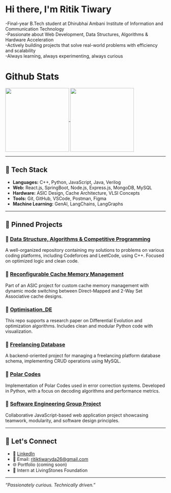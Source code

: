 # Hi there, I'm Ritik Tiwary

-Final-year B.Tech student at Dhirubhai Ambani Institute of Information and Communication Technology  
-Passionate about Web Development, Data Structures, Algorithms & Hardware Acceleration  
-Actively building projects that solve real-world problems with efficiency and scalability  
-Always learning, always experimenting, always curious 

# Github Stats

<a href="https://github.com/RitikTiwary519/github-readme-stats">
  <img height=200 align="center" src="https://github-readme-stats.vercel.app/api?username=RitikTiwary519" />
</a>
<a href="https://github.com/RitikTiwary519/convoychat">
  <img height=200 align="center" src="https://github-readme-stats.vercel.app/api/top-langs?username=RitikTiwary519&layout=compact&langs_count=8&card_width=320" />
</a>

---

## 🔧 Tech Stack

- **Languages:** C++, Python, JavaScript, Java, Verilog
- **Web:** React.js, SpringBoot, Node.js, Express.js, MongoDB, MySQL
- **Hardware:** ASIC Design, Cache Architecture, VLSI Concepts
- **Tools:** Git, GitHub, VSCode, Postman, Figma
- **Machine Learning:** GenAI, LangChains, LangGraphs

---

## 📌 Pinned Projects

### 🔹 [Data Structure, Algorithms & Competitive Programming](https://github.com/RitikTiwary519/Data-Structure-Algorithms-and-Competitive-Programming)
A well-organized repository containing my solutions to problems on various coding platforms, including Codeforces and LeetCode, using C++. Focused on optimized logic and clean code.

### 🔹 [Reconfigurable Cache Memory Management](https://github.com/RitikTiwary519/Reconfigurable-cache-memory-management)
Part of an ASIC project for custom cache memory management with dynamic mode switching between Direct-Mapped and 2-Way Set Associative cache designs.

### 🔹 [Optimisation_DE](https://github.com/RitikTiwary519/Optimisation_DE)
This repo supports a research paper on Differential Evolution and optimization algorithms. Includes clean and modular Python code with visualization.

### 🔹 [Freelancing Database](https://github.com/RitikTiwary519/freelancing_database)
A backend-oriented project for managing a freelancing platform database schema, implementing CRUD operations using MySQL.

### 🔹 [Polar Codes](https://github.com/RitikTiwary519/Polar-Codes)
Implementation of Polar Codes used in error correction systems. Developed in Python, with a focus on decoding algorithms and performance metrics.

### 🔹 [Software Engineering Group Project](https://github.com/JAINAM2210/Software-Engineering-Project)
Collaborative JavaScript-based web application project showcasing teamwork, modularity, and software design principles.

---

## 🤝 Let's Connect

- 💼 [LinkedIn](https://www.linkedin.com/in/ritiktiwary/)
- 📧 Email: ritiktiwaryda26@gmail.com
- 🌐 Portfolio (coming soon)
- 💼 Intern at LivingStones Foundation

---

_“Passionately curious. Technically driven.”_

